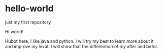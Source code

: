 # hello-world
just my first repository

Hi world!

Hubot here, I like java and python.
I will try my best to learn more about it and improve my leval.
I will show that the differention of my after and befor.

